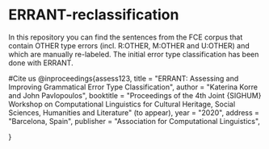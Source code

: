 # ERRANT-reclassification
In this repository you can find the sentences 
from the FCE corpus that contain OTHER type errors (incl. R:OTHER, M:OTHER and U:OTHER) 
and which are manually re-labeled. The initial error type classification has been done with ERRANT.

#Cite us
@inproceedings{assess123,
    title = "ERRANT: Assessing and Improving Grammatical Error Type Classification",
    author = "Katerina Korre and John Pavlopoulos",
    booktitle = "Proceedings of the 4th Joint {SIGHUM} Workshop on Computational Linguistics for Cultural Heritage, Social Sciences, Humanities and Literature" (to appear),
    year = "2020",
    address = "Barcelona, Spain",
    publisher = "Association for Computational Linguistics",
    
}
